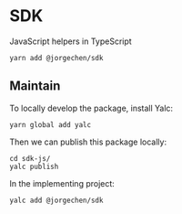 # SDK

JavaScript helpers in TypeScript

```shell script
yarn add @jorgechen/sdk
```


## Maintain

To locally develop the package, install Yalc:

```shell script
yarn global add yalc
```

Then we can publish this package locally: 

```shell script
cd sdk-js/
yalc publish
```

In the implementing project:
```shell script
yalc add @jorgechen/sdk
```
